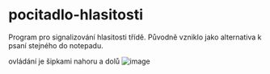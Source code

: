 # pocitadlo-hlasitosti
Program pro signalizování hlasitosti třídě. Původně vzniklo jako alternativa k psaní stejného do notepadu.

ovládání je šipkami nahoru a dolů
![image](https://user-images.githubusercontent.com/85837981/236802478-4194f564-2622-48b1-b3ba-a5127f7d2981.png)
